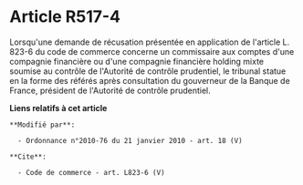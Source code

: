 # Article R517-4

Lorsqu'une demande de récusation présentée en application de l'article L. 823-6 du code de commerce concerne un commissaire
aux comptes d'une compagnie financière ou d'une compagnie financière holding mixte soumise au contrôle de l'Autorité de
contrôle prudentiel, le tribunal statue en la forme des référés après consultation du gouverneur de la Banque de France,
président de l'Autorité de contrôle prudentiel.

**Liens relatifs à cet article**

	**Modifié par**:

	  - Ordonnance n°2010-76 du 21 janvier 2010 - art. 18 (V)

	**Cite**:

	  - Code de commerce - art. L823-6 (V)
